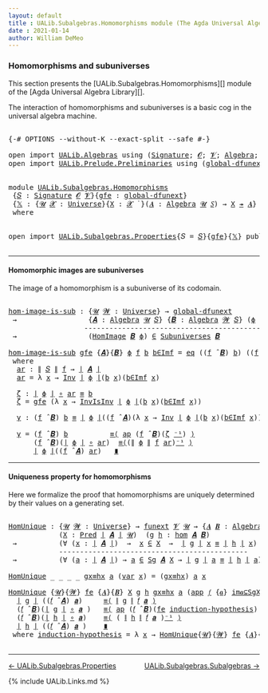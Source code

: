 ```yaml
---
layout: default
title : UALib.Subalgebras.Homomorphisms module (The Agda Universal Algebra Library)
date : 2021-01-14
author: William DeMeo
---
```


### <a id="homomorphisms-and-subuniverses">Homomorphisms and subuniverses</a>

This section presents the [UALib.Subalgebras.Homomorphisms][]  module of the [Agda Universal Algebra Library][].

The interaction of homomorphisms and subuniverses is a basic cog in the universal algebra machine.

<pre class="Agda">

<a id="457" class="Symbol">{-#</a> <a id="461" class="Keyword">OPTIONS</a> <a id="469" class="Pragma">--without-K</a> <a id="481" class="Pragma">--exact-split</a> <a id="495" class="Pragma">--safe</a> <a id="502" class="Symbol">#-}</a>

<a id="507" class="Keyword">open</a> <a id="512" class="Keyword">import</a> <a id="519" href="UALib.Algebras.html" class="Module">UALib.Algebras</a> <a id="534" class="Keyword">using</a> <a id="540" class="Symbol">(</a><a id="541" href="UALib.Algebras.Signatures.html#1452" class="Function">Signature</a><a id="550" class="Symbol">;</a> <a id="552" href="universes.html#613" class="Generalizable">𝓞</a><a id="553" class="Symbol">;</a> <a id="555" href="universes.html#617" class="Generalizable">𝓥</a><a id="556" class="Symbol">;</a> <a id="558" href="UALib.Algebras.Algebras.html#811" class="Function">Algebra</a><a id="565" class="Symbol">;</a> <a id="567" href="UALib.Algebras.Algebras.html#3925" class="Function Operator">_↠_</a><a id="570" class="Symbol">)</a>
<a id="572" class="Keyword">open</a> <a id="577" class="Keyword">import</a> <a id="584" href="UALib.Prelude.Preliminaries.html" class="Module">UALib.Prelude.Preliminaries</a> <a id="612" class="Keyword">using</a> <a id="618" class="Symbol">(</a><a id="619" href="MGS-Subsingleton-Theorems.html#3468" class="Function">global-dfunext</a><a id="633" class="Symbol">;</a> <a id="635" href="universes.html#551" class="Postulate">Universe</a><a id="643" class="Symbol">;</a> <a id="645" href="universes.html#758" class="Function Operator">_̇</a><a id="647" class="Symbol">)</a>


<a id="651" class="Keyword">module</a> <a id="658" href="UALib.Subalgebras.Homomorphisms.html" class="Module">UALib.Subalgebras.Homomorphisms</a>
 <a id="691" class="Symbol">{</a><a id="692" href="UALib.Subalgebras.Homomorphisms.html#692" class="Bound">𝑆</a> <a id="694" class="Symbol">:</a> <a id="696" href="UALib.Algebras.Signatures.html#1452" class="Function">Signature</a> <a id="706" href="universes.html#613" class="Generalizable">𝓞</a> <a id="708" href="universes.html#617" class="Generalizable">𝓥</a><a id="709" class="Symbol">}{</a><a id="711" href="UALib.Subalgebras.Homomorphisms.html#711" class="Bound">gfe</a> <a id="715" class="Symbol">:</a> <a id="717" href="MGS-Subsingleton-Theorems.html#3468" class="Function">global-dfunext</a><a id="731" class="Symbol">}</a>
 <a id="734" class="Symbol">{</a><a id="735" href="UALib.Subalgebras.Homomorphisms.html#735" class="Bound">𝕏</a> <a id="737" class="Symbol">:</a> <a id="739" class="Symbol">{</a><a id="740" href="UALib.Subalgebras.Homomorphisms.html#740" class="Bound">𝓤</a> <a id="742" href="UALib.Subalgebras.Homomorphisms.html#742" class="Bound">𝓧</a> <a id="744" class="Symbol">:</a> <a id="746" href="universes.html#551" class="Postulate">Universe</a><a id="754" class="Symbol">}{</a><a id="756" href="UALib.Subalgebras.Homomorphisms.html#756" class="Bound">X</a> <a id="758" class="Symbol">:</a> <a id="760" href="UALib.Subalgebras.Homomorphisms.html#742" class="Bound">𝓧</a> <a id="762" href="universes.html#758" class="Function Operator">̇</a> <a id="764" class="Symbol">}(</a><a id="766" href="UALib.Subalgebras.Homomorphisms.html#766" class="Bound">𝑨</a> <a id="768" class="Symbol">:</a> <a id="770" href="UALib.Algebras.Algebras.html#811" class="Function">Algebra</a> <a id="778" href="UALib.Subalgebras.Homomorphisms.html#740" class="Bound">𝓤</a> <a id="780" href="UALib.Subalgebras.Homomorphisms.html#692" class="Bound">𝑆</a><a id="781" class="Symbol">)</a> <a id="783" class="Symbol">→</a> <a id="785" href="UALib.Subalgebras.Homomorphisms.html#756" class="Bound">X</a> <a id="787" href="UALib.Algebras.Algebras.html#3925" class="Function Operator">↠</a> <a id="789" href="UALib.Subalgebras.Homomorphisms.html#766" class="Bound">𝑨</a><a id="790" class="Symbol">}</a>
 <a id="793" class="Keyword">where</a>


<a id="801" class="Keyword">open</a> <a id="806" class="Keyword">import</a> <a id="813" href="UALib.Subalgebras.Properties.html" class="Module">UALib.Subalgebras.Properties</a><a id="841" class="Symbol">{</a><a id="842" class="Argument">𝑆</a> <a id="844" class="Symbol">=</a> <a id="846" href="UALib.Subalgebras.Homomorphisms.html#692" class="Bound">𝑆</a><a id="847" class="Symbol">}{</a><a id="849" href="UALib.Subalgebras.Homomorphisms.html#711" class="Bound">gfe</a><a id="852" class="Symbol">}{</a><a id="854" href="UALib.Subalgebras.Homomorphisms.html#735" class="Bound">𝕏</a><a id="855" class="Symbol">}</a> <a id="857" class="Keyword">public</a>

</pre>

-----------------------------------

#### <a id="homomorphic-images-are-subuniverses">Homomorphic images are subuniverses</a>

The image of a homomorphism is a subuniverse of its codomain.

<pre class="Agda">

<a id="hom-image-is-sub"></a><a id="1081" href="UALib.Subalgebras.Homomorphisms.html#1081" class="Function">hom-image-is-sub</a> <a id="1098" class="Symbol">:</a> <a id="1100" class="Symbol">{</a><a id="1101" href="UALib.Subalgebras.Homomorphisms.html#1101" class="Bound">𝓤</a> <a id="1103" href="UALib.Subalgebras.Homomorphisms.html#1103" class="Bound">𝓦</a> <a id="1105" class="Symbol">:</a> <a id="1107" href="universes.html#551" class="Postulate">Universe</a><a id="1115" class="Symbol">}</a> <a id="1117" class="Symbol">→</a> <a id="1119" href="MGS-Subsingleton-Theorems.html#3468" class="Function">global-dfunext</a>
 <a id="1135" class="Symbol">→</a>                 <a id="1153" class="Symbol">{</a><a id="1154" href="UALib.Subalgebras.Homomorphisms.html#1154" class="Bound">𝑨</a> <a id="1156" class="Symbol">:</a> <a id="1158" href="UALib.Algebras.Algebras.html#811" class="Function">Algebra</a> <a id="1166" href="UALib.Subalgebras.Homomorphisms.html#1101" class="Bound">𝓤</a> <a id="1168" href="UALib.Subalgebras.Homomorphisms.html#692" class="Bound">𝑆</a><a id="1169" class="Symbol">}</a> <a id="1171" class="Symbol">{</a><a id="1172" href="UALib.Subalgebras.Homomorphisms.html#1172" class="Bound">𝑩</a> <a id="1174" class="Symbol">:</a> <a id="1176" href="UALib.Algebras.Algebras.html#811" class="Function">Algebra</a> <a id="1184" href="UALib.Subalgebras.Homomorphisms.html#1103" class="Bound">𝓦</a> <a id="1186" href="UALib.Subalgebras.Homomorphisms.html#692" class="Bound">𝑆</a><a id="1187" class="Symbol">}</a> <a id="1189" class="Symbol">(</a><a id="1190" href="UALib.Subalgebras.Homomorphisms.html#1190" class="Bound">ϕ</a> <a id="1192" class="Symbol">:</a> <a id="1194" href="UALib.Homomorphisms.Basic.html#2265" class="Function">hom</a> <a id="1198" href="UALib.Subalgebras.Homomorphisms.html#1154" class="Bound">𝑨</a> <a id="1200" href="UALib.Subalgebras.Homomorphisms.html#1172" class="Bound">𝑩</a><a id="1201" class="Symbol">)</a>
                  <a id="1221" class="Comment">-------------------------------------------------</a>
 <a id="1272" class="Symbol">→</a>                 <a id="1290" class="Symbol">(</a><a id="1291" href="UALib.Homomorphisms.HomomorphicImages.html#922" class="Function">HomImage</a> <a id="1300" href="UALib.Subalgebras.Homomorphisms.html#1172" class="Bound">𝑩</a> <a id="1302" href="UALib.Subalgebras.Homomorphisms.html#1190" class="Bound">ϕ</a><a id="1303" class="Symbol">)</a> <a id="1305" href="UALib.Relations.Unary.html#2667" class="Function Operator">∈</a> <a id="1307" href="UALib.Subalgebras.Subuniverses.html#833" class="Function">Subuniverses</a> <a id="1320" href="UALib.Subalgebras.Homomorphisms.html#1172" class="Bound">𝑩</a>

<a id="1323" href="UALib.Subalgebras.Homomorphisms.html#1081" class="Function">hom-image-is-sub</a> <a id="1340" href="UALib.Subalgebras.Homomorphisms.html#1340" class="Bound">gfe</a> <a id="1344" class="Symbol">{</a><a id="1345" href="UALib.Subalgebras.Homomorphisms.html#1345" class="Bound">𝑨</a><a id="1346" class="Symbol">}{</a><a id="1348" href="UALib.Subalgebras.Homomorphisms.html#1348" class="Bound">𝑩</a><a id="1349" class="Symbol">}</a> <a id="1351" href="UALib.Subalgebras.Homomorphisms.html#1351" class="Bound">ϕ</a> <a id="1353" href="UALib.Subalgebras.Homomorphisms.html#1353" class="Bound">f</a> <a id="1355" href="UALib.Subalgebras.Homomorphisms.html#1355" class="Bound">b</a> <a id="1357" href="UALib.Subalgebras.Homomorphisms.html#1357" class="Bound">b∈Imf</a> <a id="1363" class="Symbol">=</a> <a id="1365" href="UALib.Prelude.Inverses.html#866" class="InductiveConstructor">eq</a> <a id="1368" class="Symbol">((</a><a id="1370" href="UALib.Subalgebras.Homomorphisms.html#1353" class="Bound">f</a> <a id="1372" href="UALib.Algebras.Algebras.html#3426" class="Function Operator">̂</a> <a id="1374" href="UALib.Subalgebras.Homomorphisms.html#1348" class="Bound">𝑩</a><a id="1375" class="Symbol">)</a> <a id="1377" href="UALib.Subalgebras.Homomorphisms.html#1355" class="Bound">b</a><a id="1378" class="Symbol">)</a> <a id="1380" class="Symbol">((</a><a id="1382" href="UALib.Subalgebras.Homomorphisms.html#1353" class="Bound">f</a> <a id="1384" href="UALib.Algebras.Algebras.html#3426" class="Function Operator">̂</a> <a id="1386" href="UALib.Subalgebras.Homomorphisms.html#1345" class="Bound">𝑨</a><a id="1387" class="Symbol">)</a> <a id="1389" href="UALib.Subalgebras.Homomorphisms.html#1404" class="Function">ar</a><a id="1391" class="Symbol">)</a> <a id="1393" href="UALib.Subalgebras.Homomorphisms.html#1534" class="Function">γ</a>
 <a id="1396" class="Keyword">where</a>
  <a id="1404" href="UALib.Subalgebras.Homomorphisms.html#1404" class="Function">ar</a> <a id="1407" class="Symbol">:</a> <a id="1409" href="UALib.Prelude.Preliminaries.html#10452" class="Function Operator">∥</a> <a id="1411" href="UALib.Subalgebras.Homomorphisms.html#692" class="Bound">𝑆</a> <a id="1413" href="UALib.Prelude.Preliminaries.html#10452" class="Function Operator">∥</a> <a id="1415" href="UALib.Subalgebras.Homomorphisms.html#1353" class="Bound">f</a> <a id="1417" class="Symbol">→</a> <a id="1419" href="UALib.Prelude.Preliminaries.html#10371" class="Function Operator">∣</a> <a id="1421" href="UALib.Subalgebras.Homomorphisms.html#1345" class="Bound">𝑨</a> <a id="1423" href="UALib.Prelude.Preliminaries.html#10371" class="Function Operator">∣</a>
  <a id="1427" href="UALib.Subalgebras.Homomorphisms.html#1404" class="Function">ar</a> <a id="1430" class="Symbol">=</a> <a id="1432" class="Symbol">λ</a> <a id="1434" href="UALib.Subalgebras.Homomorphisms.html#1434" class="Bound">x</a> <a id="1436" class="Symbol">→</a> <a id="1438" href="UALib.Prelude.Inverses.html#1647" class="Function">Inv</a> <a id="1442" href="UALib.Prelude.Preliminaries.html#10371" class="Function Operator">∣</a> <a id="1444" href="UALib.Subalgebras.Homomorphisms.html#1351" class="Bound">ϕ</a> <a id="1446" href="UALib.Prelude.Preliminaries.html#10371" class="Function Operator">∣</a><a id="1447" class="Symbol">(</a><a id="1448" href="UALib.Subalgebras.Homomorphisms.html#1355" class="Bound">b</a> <a id="1450" href="UALib.Subalgebras.Homomorphisms.html#1434" class="Bound">x</a><a id="1451" class="Symbol">)(</a><a id="1453" href="UALib.Subalgebras.Homomorphisms.html#1357" class="Bound">b∈Imf</a> <a id="1459" href="UALib.Subalgebras.Homomorphisms.html#1434" class="Bound">x</a><a id="1460" class="Symbol">)</a>

  <a id="1465" href="UALib.Subalgebras.Homomorphisms.html#1465" class="Function">ζ</a> <a id="1467" class="Symbol">:</a> <a id="1469" href="UALib.Prelude.Preliminaries.html#10371" class="Function Operator">∣</a> <a id="1471" href="UALib.Subalgebras.Homomorphisms.html#1351" class="Bound">ϕ</a> <a id="1473" href="UALib.Prelude.Preliminaries.html#10371" class="Function Operator">∣</a> <a id="1475" href="MGS-MLTT.html#3813" class="Function Operator">∘</a> <a id="1477" href="UALib.Subalgebras.Homomorphisms.html#1404" class="Function">ar</a> <a id="1480" href="UALib.Prelude.Preliminaries.html#5654" class="Datatype Operator">≡</a> <a id="1482" href="UALib.Subalgebras.Homomorphisms.html#1355" class="Bound">b</a>
  <a id="1486" href="UALib.Subalgebras.Homomorphisms.html#1465" class="Function">ζ</a> <a id="1488" class="Symbol">=</a> <a id="1490" href="UALib.Subalgebras.Homomorphisms.html#1340" class="Bound">gfe</a> <a id="1494" class="Symbol">(λ</a> <a id="1497" href="UALib.Subalgebras.Homomorphisms.html#1497" class="Bound">x</a> <a id="1499" class="Symbol">→</a> <a id="1501" href="UALib.Prelude.Inverses.html#1869" class="Function">InvIsInv</a> <a id="1510" href="UALib.Prelude.Preliminaries.html#10371" class="Function Operator">∣</a> <a id="1512" href="UALib.Subalgebras.Homomorphisms.html#1351" class="Bound">ϕ</a> <a id="1514" href="UALib.Prelude.Preliminaries.html#10371" class="Function Operator">∣</a><a id="1515" class="Symbol">(</a><a id="1516" href="UALib.Subalgebras.Homomorphisms.html#1355" class="Bound">b</a> <a id="1518" href="UALib.Subalgebras.Homomorphisms.html#1497" class="Bound">x</a><a id="1519" class="Symbol">)(</a><a id="1521" href="UALib.Subalgebras.Homomorphisms.html#1357" class="Bound">b∈Imf</a> <a id="1527" href="UALib.Subalgebras.Homomorphisms.html#1497" class="Bound">x</a><a id="1528" class="Symbol">))</a>

  <a id="1534" href="UALib.Subalgebras.Homomorphisms.html#1534" class="Function">γ</a> <a id="1536" class="Symbol">:</a> <a id="1538" class="Symbol">(</a><a id="1539" href="UALib.Subalgebras.Homomorphisms.html#1353" class="Bound">f</a> <a id="1541" href="UALib.Algebras.Algebras.html#3426" class="Function Operator">̂</a> <a id="1543" href="UALib.Subalgebras.Homomorphisms.html#1348" class="Bound">𝑩</a><a id="1544" class="Symbol">)</a> <a id="1546" href="UALib.Subalgebras.Homomorphisms.html#1355" class="Bound">b</a> <a id="1548" href="UALib.Prelude.Preliminaries.html#5654" class="Datatype Operator">≡</a> <a id="1550" href="UALib.Prelude.Preliminaries.html#10371" class="Function Operator">∣</a> <a id="1552" href="UALib.Subalgebras.Homomorphisms.html#1351" class="Bound">ϕ</a> <a id="1554" href="UALib.Prelude.Preliminaries.html#10371" class="Function Operator">∣</a><a id="1555" class="Symbol">((</a><a id="1557" href="UALib.Subalgebras.Homomorphisms.html#1353" class="Bound">f</a> <a id="1559" href="UALib.Algebras.Algebras.html#3426" class="Function Operator">̂</a> <a id="1561" href="UALib.Subalgebras.Homomorphisms.html#1345" class="Bound">𝑨</a><a id="1562" class="Symbol">)(λ</a> <a id="1566" href="UALib.Subalgebras.Homomorphisms.html#1566" class="Bound">x</a> <a id="1568" class="Symbol">→</a> <a id="1570" href="UALib.Prelude.Inverses.html#1647" class="Function">Inv</a> <a id="1574" href="UALib.Prelude.Preliminaries.html#10371" class="Function Operator">∣</a> <a id="1576" href="UALib.Subalgebras.Homomorphisms.html#1351" class="Bound">ϕ</a> <a id="1578" href="UALib.Prelude.Preliminaries.html#10371" class="Function Operator">∣</a><a id="1579" class="Symbol">(</a><a id="1580" href="UALib.Subalgebras.Homomorphisms.html#1355" class="Bound">b</a> <a id="1582" href="UALib.Subalgebras.Homomorphisms.html#1566" class="Bound">x</a><a id="1583" class="Symbol">)(</a><a id="1585" href="UALib.Subalgebras.Homomorphisms.html#1357" class="Bound">b∈Imf</a> <a id="1591" href="UALib.Subalgebras.Homomorphisms.html#1566" class="Bound">x</a><a id="1592" class="Symbol">)))</a>

  <a id="1599" href="UALib.Subalgebras.Homomorphisms.html#1534" class="Function">γ</a> <a id="1601" class="Symbol">=</a> <a id="1603" class="Symbol">(</a><a id="1604" href="UALib.Subalgebras.Homomorphisms.html#1353" class="Bound">f</a> <a id="1606" href="UALib.Algebras.Algebras.html#3426" class="Function Operator">̂</a> <a id="1608" href="UALib.Subalgebras.Homomorphisms.html#1348" class="Bound">𝑩</a><a id="1609" class="Symbol">)</a> <a id="1611" href="UALib.Subalgebras.Homomorphisms.html#1355" class="Bound">b</a>          <a id="1622" href="MGS-MLTT.html#5997" class="Function Operator">≡⟨</a> <a id="1625" href="MGS-MLTT.html#6613" class="Function">ap</a> <a id="1628" class="Symbol">(</a><a id="1629" href="UALib.Subalgebras.Homomorphisms.html#1353" class="Bound">f</a> <a id="1631" href="UALib.Algebras.Algebras.html#3426" class="Function Operator">̂</a> <a id="1633" href="UALib.Subalgebras.Homomorphisms.html#1348" class="Bound">𝑩</a><a id="1634" class="Symbol">)(</a><a id="1636" href="UALib.Subalgebras.Homomorphisms.html#1465" class="Function">ζ</a> <a id="1638" href="MGS-MLTT.html#6125" class="Function Operator">⁻¹</a><a id="1640" class="Symbol">)</a> <a id="1642" href="MGS-MLTT.html#5997" class="Function Operator">⟩</a>
      <a id="1650" class="Symbol">(</a><a id="1651" href="UALib.Subalgebras.Homomorphisms.html#1353" class="Bound">f</a> <a id="1653" href="UALib.Algebras.Algebras.html#3426" class="Function Operator">̂</a> <a id="1655" href="UALib.Subalgebras.Homomorphisms.html#1348" class="Bound">𝑩</a><a id="1656" class="Symbol">)(</a><a id="1658" href="UALib.Prelude.Preliminaries.html#10371" class="Function Operator">∣</a> <a id="1660" href="UALib.Subalgebras.Homomorphisms.html#1351" class="Bound">ϕ</a> <a id="1662" href="UALib.Prelude.Preliminaries.html#10371" class="Function Operator">∣</a> <a id="1664" href="MGS-MLTT.html#3813" class="Function Operator">∘</a> <a id="1666" href="UALib.Subalgebras.Homomorphisms.html#1404" class="Function">ar</a><a id="1668" class="Symbol">)</a>  <a id="1671" href="MGS-MLTT.html#5997" class="Function Operator">≡⟨</a><a id="1673" class="Symbol">(</a><a id="1674" href="UALib.Prelude.Preliminaries.html#10452" class="Function Operator">∥</a> <a id="1676" href="UALib.Subalgebras.Homomorphisms.html#1351" class="Bound">ϕ</a> <a id="1678" href="UALib.Prelude.Preliminaries.html#10452" class="Function Operator">∥</a> <a id="1680" href="UALib.Subalgebras.Homomorphisms.html#1353" class="Bound">f</a> <a id="1682" href="UALib.Subalgebras.Homomorphisms.html#1404" class="Function">ar</a><a id="1684" class="Symbol">)</a><a id="1685" href="MGS-MLTT.html#6125" class="Function Operator">⁻¹</a> <a id="1688" href="MGS-MLTT.html#5997" class="Function Operator">⟩</a>
      <a id="1696" href="UALib.Prelude.Preliminaries.html#10371" class="Function Operator">∣</a> <a id="1698" href="UALib.Subalgebras.Homomorphisms.html#1351" class="Bound">ϕ</a> <a id="1700" href="UALib.Prelude.Preliminaries.html#10371" class="Function Operator">∣</a><a id="1701" class="Symbol">((</a><a id="1703" href="UALib.Subalgebras.Homomorphisms.html#1353" class="Bound">f</a> <a id="1705" href="UALib.Algebras.Algebras.html#3426" class="Function Operator">̂</a> <a id="1707" href="UALib.Subalgebras.Homomorphisms.html#1345" class="Bound">𝑨</a><a id="1708" class="Symbol">)</a> <a id="1710" href="UALib.Subalgebras.Homomorphisms.html#1404" class="Function">ar</a><a id="1712" class="Symbol">)</a>   <a id="1716" href="MGS-MLTT.html#6079" class="Function Operator">∎</a>
</pre>

-------------------------------------

#### <a id="uniqueness-property-for-homomorphisms">Uniqueness property for homomorphisms</a>

Here we formalize the proof that homomorphisms are uniquely determined by their values on a generating set.

<pre class="Agda">

<a id="HomUnique"></a><a id="1986" href="UALib.Subalgebras.Homomorphisms.html#1986" class="Function">HomUnique</a> <a id="1996" class="Symbol">:</a> <a id="1998" class="Symbol">{</a><a id="1999" href="UALib.Subalgebras.Homomorphisms.html#1999" class="Bound">𝓤</a> <a id="2001" href="UALib.Subalgebras.Homomorphisms.html#2001" class="Bound">𝓦</a> <a id="2003" class="Symbol">:</a> <a id="2005" href="universes.html#551" class="Postulate">Universe</a><a id="2013" class="Symbol">}</a> <a id="2015" class="Symbol">→</a> <a id="2017" href="MGS-FunExt-from-Univalence.html#393" class="Function">funext</a> <a id="2024" href="UALib.Subalgebras.Homomorphisms.html#708" class="Bound">𝓥</a> <a id="2026" href="UALib.Subalgebras.Homomorphisms.html#1999" class="Bound">𝓤</a> <a id="2028" class="Symbol">→</a> <a id="2030" class="Symbol">{</a><a id="2031" href="UALib.Subalgebras.Homomorphisms.html#2031" class="Bound">𝑨</a> <a id="2033" href="UALib.Subalgebras.Homomorphisms.html#2033" class="Bound">𝑩</a> <a id="2035" class="Symbol">:</a> <a id="2037" href="UALib.Algebras.Algebras.html#811" class="Function">Algebra</a> <a id="2045" href="UALib.Subalgebras.Homomorphisms.html#1999" class="Bound">𝓤</a> <a id="2047" href="UALib.Subalgebras.Homomorphisms.html#692" class="Bound">𝑆</a><a id="2048" class="Symbol">}</a>
            <a id="2062" class="Symbol">(</a><a id="2063" href="UALib.Subalgebras.Homomorphisms.html#2063" class="Bound">X</a> <a id="2065" class="Symbol">:</a> <a id="2067" href="UALib.Relations.Unary.html#1066" class="Function">Pred</a> <a id="2072" href="UALib.Prelude.Preliminaries.html#10371" class="Function Operator">∣</a> <a id="2074" href="UALib.Subalgebras.Homomorphisms.html#2031" class="Bound">𝑨</a> <a id="2076" href="UALib.Prelude.Preliminaries.html#10371" class="Function Operator">∣</a> <a id="2078" href="UALib.Subalgebras.Homomorphisms.html#1999" class="Bound">𝓤</a><a id="2079" class="Symbol">)</a>  <a id="2082" class="Symbol">(</a><a id="2083" href="UALib.Subalgebras.Homomorphisms.html#2083" class="Bound">g</a> <a id="2085" href="UALib.Subalgebras.Homomorphisms.html#2085" class="Bound">h</a> <a id="2087" class="Symbol">:</a> <a id="2089" href="UALib.Homomorphisms.Basic.html#2265" class="Function">hom</a> <a id="2093" href="UALib.Subalgebras.Homomorphisms.html#2031" class="Bound">𝑨</a> <a id="2095" href="UALib.Subalgebras.Homomorphisms.html#2033" class="Bound">𝑩</a><a id="2096" class="Symbol">)</a>
 <a id="2099" class="Symbol">→</a>          <a id="2110" class="Symbol">(∀</a> <a id="2113" class="Symbol">(</a><a id="2114" href="UALib.Subalgebras.Homomorphisms.html#2114" class="Bound">x</a> <a id="2116" class="Symbol">:</a> <a id="2118" href="UALib.Prelude.Preliminaries.html#10371" class="Function Operator">∣</a> <a id="2120" href="UALib.Subalgebras.Homomorphisms.html#2031" class="Bound">𝑨</a> <a id="2122" href="UALib.Prelude.Preliminaries.html#10371" class="Function Operator">∣</a><a id="2123" class="Symbol">)</a>  <a id="2126" class="Symbol">→</a>  <a id="2129" href="UALib.Subalgebras.Homomorphisms.html#2114" class="Bound">x</a> <a id="2131" href="UALib.Relations.Unary.html#2667" class="Function Operator">∈</a> <a id="2133" href="UALib.Subalgebras.Homomorphisms.html#2063" class="Bound">X</a>  <a id="2136" class="Symbol">→</a>  <a id="2139" href="UALib.Prelude.Preliminaries.html#10371" class="Function Operator">∣</a> <a id="2141" href="UALib.Subalgebras.Homomorphisms.html#2083" class="Bound">g</a> <a id="2143" href="UALib.Prelude.Preliminaries.html#10371" class="Function Operator">∣</a> <a id="2145" href="UALib.Subalgebras.Homomorphisms.html#2114" class="Bound">x</a> <a id="2147" href="UALib.Prelude.Preliminaries.html#5654" class="Datatype Operator">≡</a> <a id="2149" href="UALib.Prelude.Preliminaries.html#10371" class="Function Operator">∣</a> <a id="2151" href="UALib.Subalgebras.Homomorphisms.html#2085" class="Bound">h</a> <a id="2153" href="UALib.Prelude.Preliminaries.html#10371" class="Function Operator">∣</a> <a id="2155" href="UALib.Subalgebras.Homomorphisms.html#2114" class="Bound">x</a><a id="2156" class="Symbol">)</a>
            <a id="2170" class="Comment">---------------------------------------------</a>
 <a id="2217" class="Symbol">→</a>          <a id="2228" class="Symbol">(∀</a> <a id="2231" class="Symbol">(</a><a id="2232" href="UALib.Subalgebras.Homomorphisms.html#2232" class="Bound">a</a> <a id="2234" class="Symbol">:</a> <a id="2236" href="UALib.Prelude.Preliminaries.html#10371" class="Function Operator">∣</a> <a id="2238" href="UALib.Subalgebras.Homomorphisms.html#2031" class="Bound">𝑨</a> <a id="2240" href="UALib.Prelude.Preliminaries.html#10371" class="Function Operator">∣</a><a id="2241" class="Symbol">)</a> <a id="2243" class="Symbol">→</a> <a id="2245" href="UALib.Subalgebras.Homomorphisms.html#2232" class="Bound">a</a> <a id="2247" href="UALib.Relations.Unary.html#2667" class="Function Operator">∈</a> <a id="2249" href="UALib.Subalgebras.Generation.html#978" class="Datatype">Sg</a> <a id="2252" href="UALib.Subalgebras.Homomorphisms.html#2031" class="Bound">𝑨</a> <a id="2254" href="UALib.Subalgebras.Homomorphisms.html#2063" class="Bound">X</a> <a id="2256" class="Symbol">→</a> <a id="2258" href="UALib.Prelude.Preliminaries.html#10371" class="Function Operator">∣</a> <a id="2260" href="UALib.Subalgebras.Homomorphisms.html#2083" class="Bound">g</a> <a id="2262" href="UALib.Prelude.Preliminaries.html#10371" class="Function Operator">∣</a> <a id="2264" href="UALib.Subalgebras.Homomorphisms.html#2232" class="Bound">a</a> <a id="2266" href="UALib.Prelude.Preliminaries.html#5654" class="Datatype Operator">≡</a> <a id="2268" href="UALib.Prelude.Preliminaries.html#10371" class="Function Operator">∣</a> <a id="2270" href="UALib.Subalgebras.Homomorphisms.html#2085" class="Bound">h</a> <a id="2272" href="UALib.Prelude.Preliminaries.html#10371" class="Function Operator">∣</a> <a id="2274" href="UALib.Subalgebras.Homomorphisms.html#2232" class="Bound">a</a><a id="2275" class="Symbol">)</a>

<a id="2278" href="UALib.Subalgebras.Homomorphisms.html#1986" class="Function">HomUnique</a> <a id="2288" class="Symbol">_</a> <a id="2290" class="Symbol">_</a> <a id="2292" class="Symbol">_</a> <a id="2294" class="Symbol">_</a> <a id="2296" href="UALib.Subalgebras.Homomorphisms.html#2296" class="Bound">gx≡hx</a> <a id="2302" href="UALib.Subalgebras.Homomorphisms.html#2302" class="Bound">a</a> <a id="2304" class="Symbol">(</a><a id="2305" href="UALib.Subalgebras.Generation.html#1070" class="InductiveConstructor">var</a> <a id="2309" href="UALib.Subalgebras.Homomorphisms.html#2309" class="Bound">x</a><a id="2310" class="Symbol">)</a> <a id="2312" class="Symbol">=</a> <a id="2314" class="Symbol">(</a><a id="2315" href="UALib.Subalgebras.Homomorphisms.html#2296" class="Bound">gx≡hx</a><a id="2320" class="Symbol">)</a> <a id="2322" href="UALib.Subalgebras.Homomorphisms.html#2302" class="Bound">a</a> <a id="2324" href="UALib.Subalgebras.Homomorphisms.html#2309" class="Bound">x</a>

<a id="2327" href="UALib.Subalgebras.Homomorphisms.html#1986" class="Function">HomUnique</a> <a id="2337" class="Symbol">{</a><a id="2338" href="UALib.Subalgebras.Homomorphisms.html#2338" class="Bound">𝓤</a><a id="2339" class="Symbol">}{</a><a id="2341" href="UALib.Subalgebras.Homomorphisms.html#2341" class="Bound">𝓦</a><a id="2342" class="Symbol">}</a> <a id="2344" href="UALib.Subalgebras.Homomorphisms.html#2344" class="Bound">fe</a> <a id="2347" class="Symbol">{</a><a id="2348" href="UALib.Subalgebras.Homomorphisms.html#2348" class="Bound">𝑨</a><a id="2349" class="Symbol">}{</a><a id="2351" href="UALib.Subalgebras.Homomorphisms.html#2351" class="Bound">𝑩</a><a id="2352" class="Symbol">}</a> <a id="2354" href="UALib.Subalgebras.Homomorphisms.html#2354" class="Bound">X</a> <a id="2356" href="UALib.Subalgebras.Homomorphisms.html#2356" class="Bound">g</a> <a id="2358" href="UALib.Subalgebras.Homomorphisms.html#2358" class="Bound">h</a> <a id="2360" href="UALib.Subalgebras.Homomorphisms.html#2360" class="Bound">gx≡hx</a> <a id="2366" href="UALib.Subalgebras.Homomorphisms.html#2366" class="Bound">a</a> <a id="2368" class="Symbol">(</a><a id="2369" href="UALib.Subalgebras.Generation.html#1104" class="InductiveConstructor">app</a> <a id="2373" href="UALib.Subalgebras.Homomorphisms.html#2373" class="Bound">𝑓</a> <a id="2375" class="Symbol">{</a><a id="2376" href="UALib.Subalgebras.Homomorphisms.html#2376" class="Bound">𝒂</a><a id="2377" class="Symbol">}</a> <a id="2379" href="UALib.Subalgebras.Homomorphisms.html#2379" class="Bound">im𝒂⊆SgX</a><a id="2386" class="Symbol">)</a> <a id="2388" class="Symbol">=</a>
  <a id="2392" href="UALib.Prelude.Preliminaries.html#10371" class="Function Operator">∣</a> <a id="2394" href="UALib.Subalgebras.Homomorphisms.html#2356" class="Bound">g</a> <a id="2396" href="UALib.Prelude.Preliminaries.html#10371" class="Function Operator">∣</a> <a id="2398" class="Symbol">((</a><a id="2400" href="UALib.Subalgebras.Homomorphisms.html#2373" class="Bound">𝑓</a> <a id="2402" href="UALib.Algebras.Algebras.html#3426" class="Function Operator">̂</a> <a id="2404" href="UALib.Subalgebras.Homomorphisms.html#2348" class="Bound">𝑨</a><a id="2405" class="Symbol">)</a> <a id="2407" href="UALib.Subalgebras.Homomorphisms.html#2376" class="Bound">𝒂</a><a id="2408" class="Symbol">)</a>     <a id="2414" href="MGS-MLTT.html#5997" class="Function Operator">≡⟨</a> <a id="2417" href="UALib.Prelude.Preliminaries.html#10452" class="Function Operator">∥</a> <a id="2419" href="UALib.Subalgebras.Homomorphisms.html#2356" class="Bound">g</a> <a id="2421" href="UALib.Prelude.Preliminaries.html#10452" class="Function Operator">∥</a> <a id="2423" href="UALib.Subalgebras.Homomorphisms.html#2373" class="Bound">𝑓</a> <a id="2425" href="UALib.Subalgebras.Homomorphisms.html#2376" class="Bound">𝒂</a> <a id="2427" href="MGS-MLTT.html#5997" class="Function Operator">⟩</a>
  <a id="2431" class="Symbol">(</a><a id="2432" href="UALib.Subalgebras.Homomorphisms.html#2373" class="Bound">𝑓</a> <a id="2434" href="UALib.Algebras.Algebras.html#3426" class="Function Operator">̂</a> <a id="2436" href="UALib.Subalgebras.Homomorphisms.html#2351" class="Bound">𝑩</a><a id="2437" class="Symbol">)(</a><a id="2439" href="UALib.Prelude.Preliminaries.html#10371" class="Function Operator">∣</a> <a id="2441" href="UALib.Subalgebras.Homomorphisms.html#2356" class="Bound">g</a> <a id="2443" href="UALib.Prelude.Preliminaries.html#10371" class="Function Operator">∣</a> <a id="2445" href="MGS-MLTT.html#3813" class="Function Operator">∘</a> <a id="2447" href="UALib.Subalgebras.Homomorphisms.html#2376" class="Bound">𝒂</a> <a id="2449" class="Symbol">)</a>   <a id="2453" href="MGS-MLTT.html#5997" class="Function Operator">≡⟨</a> <a id="2456" href="MGS-MLTT.html#6613" class="Function">ap</a> <a id="2459" class="Symbol">(</a><a id="2460" href="UALib.Subalgebras.Homomorphisms.html#2373" class="Bound">𝑓</a> <a id="2462" href="UALib.Algebras.Algebras.html#3426" class="Function Operator">̂</a> <a id="2464" href="UALib.Subalgebras.Homomorphisms.html#2351" class="Bound">𝑩</a><a id="2465" class="Symbol">)(</a><a id="2467" href="UALib.Subalgebras.Homomorphisms.html#2344" class="Bound">fe</a> <a id="2470" href="UALib.Subalgebras.Homomorphisms.html#2572" class="Function">induction-hypothesis</a><a id="2490" class="Symbol">)</a> <a id="2492" href="MGS-MLTT.html#5997" class="Function Operator">⟩</a>
  <a id="2496" class="Symbol">(</a><a id="2497" href="UALib.Subalgebras.Homomorphisms.html#2373" class="Bound">𝑓</a> <a id="2499" href="UALib.Algebras.Algebras.html#3426" class="Function Operator">̂</a> <a id="2501" href="UALib.Subalgebras.Homomorphisms.html#2351" class="Bound">𝑩</a><a id="2502" class="Symbol">)(</a><a id="2504" href="UALib.Prelude.Preliminaries.html#10371" class="Function Operator">∣</a> <a id="2506" href="UALib.Subalgebras.Homomorphisms.html#2358" class="Bound">h</a> <a id="2508" href="UALib.Prelude.Preliminaries.html#10371" class="Function Operator">∣</a> <a id="2510" href="MGS-MLTT.html#3813" class="Function Operator">∘</a> <a id="2512" href="UALib.Subalgebras.Homomorphisms.html#2376" class="Bound">𝒂</a><a id="2513" class="Symbol">)</a>    <a id="2518" href="MGS-MLTT.html#5997" class="Function Operator">≡⟨</a> <a id="2521" class="Symbol">(</a> <a id="2523" href="UALib.Prelude.Preliminaries.html#10452" class="Function Operator">∥</a> <a id="2525" href="UALib.Subalgebras.Homomorphisms.html#2358" class="Bound">h</a> <a id="2527" href="UALib.Prelude.Preliminaries.html#10452" class="Function Operator">∥</a> <a id="2529" href="UALib.Subalgebras.Homomorphisms.html#2373" class="Bound">𝑓</a> <a id="2531" href="UALib.Subalgebras.Homomorphisms.html#2376" class="Bound">𝒂</a> <a id="2533" class="Symbol">)</a><a id="2534" href="MGS-MLTT.html#6125" class="Function Operator">⁻¹</a> <a id="2537" href="MGS-MLTT.html#5997" class="Function Operator">⟩</a>
  <a id="2541" href="UALib.Prelude.Preliminaries.html#10371" class="Function Operator">∣</a> <a id="2543" href="UALib.Subalgebras.Homomorphisms.html#2358" class="Bound">h</a> <a id="2545" href="UALib.Prelude.Preliminaries.html#10371" class="Function Operator">∣</a> <a id="2547" class="Symbol">((</a><a id="2549" href="UALib.Subalgebras.Homomorphisms.html#2373" class="Bound">𝑓</a> <a id="2551" href="UALib.Algebras.Algebras.html#3426" class="Function Operator">̂</a> <a id="2553" href="UALib.Subalgebras.Homomorphisms.html#2348" class="Bound">𝑨</a><a id="2554" class="Symbol">)</a> <a id="2556" href="UALib.Subalgebras.Homomorphisms.html#2376" class="Bound">𝒂</a> <a id="2558" class="Symbol">)</a>    <a id="2563" href="MGS-MLTT.html#6079" class="Function Operator">∎</a>
 <a id="2566" class="Keyword">where</a> <a id="2572" href="UALib.Subalgebras.Homomorphisms.html#2572" class="Function">induction-hypothesis</a> <a id="2593" class="Symbol">=</a> <a id="2595" class="Symbol">λ</a> <a id="2597" href="UALib.Subalgebras.Homomorphisms.html#2597" class="Bound">x</a> <a id="2599" class="Symbol">→</a> <a id="2601" href="UALib.Subalgebras.Homomorphisms.html#1986" class="Function">HomUnique</a><a id="2610" class="Symbol">{</a><a id="2611" href="UALib.Subalgebras.Homomorphisms.html#2338" class="Bound">𝓤</a><a id="2612" class="Symbol">}{</a><a id="2614" href="UALib.Subalgebras.Homomorphisms.html#2341" class="Bound">𝓦</a><a id="2615" class="Symbol">}</a> <a id="2617" href="UALib.Subalgebras.Homomorphisms.html#2344" class="Bound">fe</a> <a id="2620" class="Symbol">{</a><a id="2621" href="UALib.Subalgebras.Homomorphisms.html#2348" class="Bound">𝑨</a><a id="2622" class="Symbol">}{</a><a id="2624" href="UALib.Subalgebras.Homomorphisms.html#2351" class="Bound">𝑩</a><a id="2625" class="Symbol">}</a> <a id="2627" href="UALib.Subalgebras.Homomorphisms.html#2354" class="Bound">X</a> <a id="2629" href="UALib.Subalgebras.Homomorphisms.html#2356" class="Bound">g</a> <a id="2631" href="UALib.Subalgebras.Homomorphisms.html#2358" class="Bound">h</a> <a id="2633" href="UALib.Subalgebras.Homomorphisms.html#2360" class="Bound">gx≡hx</a> <a id="2639" class="Symbol">(</a><a id="2640" href="UALib.Subalgebras.Homomorphisms.html#2376" class="Bound">𝒂</a> <a id="2642" href="UALib.Subalgebras.Homomorphisms.html#2597" class="Bound">x</a><a id="2643" class="Symbol">)</a> <a id="2645" class="Symbol">(</a> <a id="2647" href="UALib.Subalgebras.Homomorphisms.html#2379" class="Bound">im𝒂⊆SgX</a> <a id="2655" href="UALib.Subalgebras.Homomorphisms.html#2597" class="Bound">x</a> <a id="2657" class="Symbol">)</a>

</pre>

---------------------------------

[← UALib.Subalgebras.Properties](UALib.Subalgebras.Properties.html)
<span style="float:right;">[UALib.Subalgebras.Subalgebras →](UALib.Subalgebras.Subalgebras.html)</span>

{% include UALib.Links.md %}
